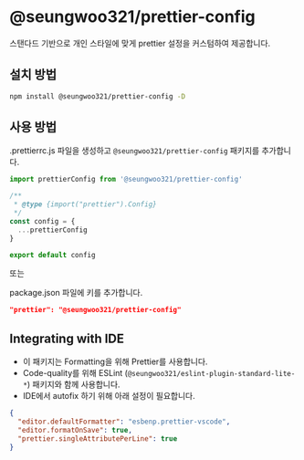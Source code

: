 # @seungwoo321/prettier-config

스탠다드 기반으로 개인 스타일에 맞게 prettier 설정을 커스텀하여 제공합니다.

## 설치 방법

```bash
npm install @seungwoo321/prettier-config -D
```

## 사용 방법

.prettierrc.js 파일을 생성하고 `@seungwoo321/prettier-config` 패키지를 추가합니다.

```js
import prettierConfig from '@seungwoo321/prettier-config'

/**
 * @type {import("prettier").Config}
 */
const config = {
  ...prettierConfig
}

export default config
```

또는

package.json 파일에 키를 추가합니다.

```json
"prettier": "@seungwoo321/prettier-config"
```

## Integrating with IDE

- 이 패키지는 Formatting을 위해 Prettier를 사용합니다.
- Code-quality를 위해 ESLint (`@seungwoo321/eslint-plugin-standard-lite-*`) 패키지와 함께 사용합니다. 
- IDE에서 autofix 하기 위해 아래 설정이 필요합니다.

```json
{
  "editor.defaultFormatter": "esbenp.prettier-vscode",
  "editor.formatOnSave": true,
  "prettier.singleAttributePerLine": true
}
```
